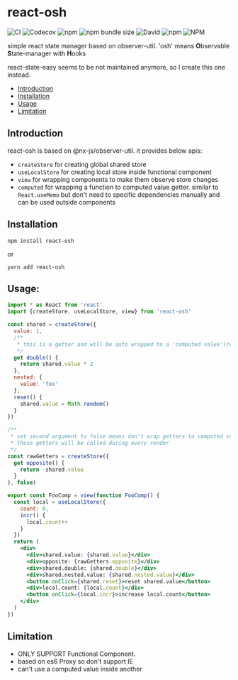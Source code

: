 # react-osh
![CI](https://github.com/rainmanhhh/react-osh/workflows/CI/badge.svg)
![Codecov](https://img.shields.io/codecov/c/gh/rainmanhhh/react-osh)
![npm](https://img.shields.io/npm/v/react-osh)
![npm bundle size](https://img.shields.io/bundlephobia/minzip/react-osh)
![David](https://img.shields.io/david/rainmanhhh/react-osh)
![npm](https://img.shields.io/npm/dm/react-osh)
![NPM](https://img.shields.io/npm/l/react-osh)

simple react state manager based on observer-util. 'osh' means **O**bservable **S**tate-manager with **H**ooks

react-state-easy seems to be not maintained anymore, so I create this one instead.

- [Introduction](#introduction)
- [Installation](#installation)
- [Usage](#usage)
- [Limitation](#limitation)

## Introduction
react-osh is based on @nx-js/observer-util. it provides below apis: 
- `createStore` for creating global shared store
- `useLocalStore` for creating local store inside functional component
- `view` for wrapping components to make them observe store changes
- `computed` for wrapping a function to computed value getter. similar to `React.useMemo` but don't need to specific dependencies manually and can be used outside components

## Installation

`npm install react-osh`

or

`yarn add react-osh`

## Usage:
```jsx harmony
import * as React from 'react'
import {createStore, useLocalStore, view} from 'react-osh'

const shared = createStore({
  value: 1,
  /**
   * this is a getter and will be auto wrapped to a 'computed value'(re-compute only when shared.value is changed)
   */
  get double() {
    return shared.value * 2
  },
  nested: {
    value: 'foo'
  },
  reset() {
    shared.value = Math.random()
  }
})

/**
 * set second argument to false means don't wrap getters to computed values.
 * these getters will be called during every render
 */
const rawGetters = createStore({
  get opposite() {
    return -shared.value
  }  
}, false)

export const FooComp = view(function FooComp() {
  const local = useLocalStore({
    count: 0,
    incr() {
      local.count++
    }
  })
  return (
    <div>
      <div>shared.value: {shared.value}</div>
      <div>opposite: {rawGetters.opposite}</div>
      <div>shared.double: {shared.double}</div>
      <div>shared.nested.value: {shared.nested.value}</div>
      <button onClick={shared.reset}>reset shared.value</button>
      <div>local.count: {local.count}</div>
      <button onClick={local.incr}>increase local.count</button>
    </div>
  )
})
```

## Limitation
- ONLY SUPPORT Functional Component.
- based on es6 Proxy so don't support IE
- can't use a computed value inside another

